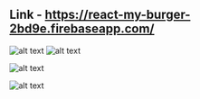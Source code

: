 ##  Link - https://react-my-burger-2bd9e.firebaseapp.com/

![alt text](https://i.imgur.com/U0jyKGM.jpg)           ![alt text](https://i.imgur.com/jpWznkd.jpg)

![alt text](https://i.imgur.com/QYmokZq.jpg)

![alt text](https://i.imgur.com/SA8E0xV.jpg)
